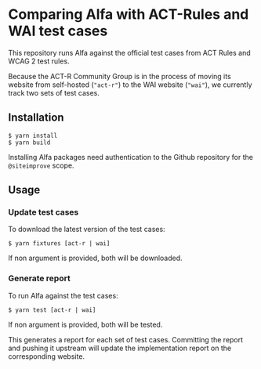 # Comparing Alfa with ACT-Rules and WAI test cases

This repository runs Alfa against the official test cases from ACT Rules and WCAG 2 test rules.

Because the ACT-R Community Group is in the process of moving its website from self-hosted (`"act-r"`) to the WAI website (`"wai"`), we currently track two sets of test cases. 

## Installation

```shell
$ yarn install
$ yarn build
```

Installing Alfa packages need authentication to the Github repository for the `@siteimprove` scope.

## Usage

### Update test cases

To download the latest version of the test cases:

```shell
$ yarn fixtures [act-r | wai]
```

If non argument is provided, both will be downloaded.

### Generate report

To run Alfa against the test cases:

```shell
$ yarn test [act-r | wai]
```

If non argument is provided, both will be tested.

This generates a report for each set of test cases. Committing the report and pushing it upstream will update the implementation report on the corresponding website.